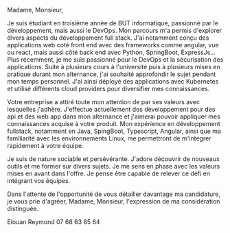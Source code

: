 Madame, Monsieur,

Je suis étudiant en troisième année de BUT informatique, passionné par le développement, mais aussi le DevOps. Mon parcours m'a permis d'explorer divers aspects du développement full stack. J'ai notamment conçu des applications web coté front end avec des frameworks comme angular, vue ou react, mais aussi côté back end avec Python, SpringBoot, ExpressJs... Plus récemment, je me suis passionné pour le DevOps et la sécurisation des applications. Suite à plusieurs cours à l'université puis à plusieurs mises en pratique durant mon alternance, j'ai souhaité approfondir le sujet pendant mon temps personnel. J'ai ainsi déployé des applications avec Kubernetes et utilisé différents cloud providers pour diversifier mes connaissances.

Votre entreprise a attiré toute mon attention de par ses valeurs avec lesquelles j'adhère. J'effectue actuellement des développement pour des api et des web app dans mon alternance et j'aimerai pouvoir appliquer mes connaissances acquise à votre produit. Mon expérience en développement fullstack, notamment en Java, SpingBoot, Typescript, Angular, ainsi que ma familiarité avec les environnements Linux, me permettront de m'intégrer rapidement à votre équipe.

Je suis de nature sociable et persévérante. J'adore découvrir de nouveaux outils et me former sur divers sujets. Je me sens en phase avec les valeurs mises en avant dans l'offre. Je pense être capable de relever ce défi en intégrant vos équipes.

Dans l'attente de l'opportunité de vous détailler davantage ma candidature, je vous prie d'agréer, Madame, Monsieur, l'expression de ma considération distinguée.

Elouan Reymond
07 68 63 85 64
